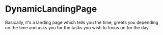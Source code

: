# DynamicLandingPage
Basically, it's a landing page which tells you the time, greets you depending on the time and asks you for the tasks you wish to focus on for the day.
